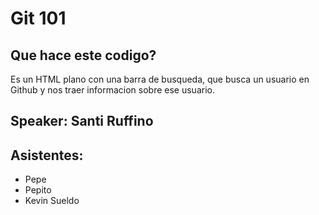 # Git 101
## Que hace este codigo?
Es un HTML plano con una barra de busqueda, que busca un usuario en Github y nos traer informacion sobre ese usuario.

## Speaker: Santi Ruffino

## Asistentes:
- Pepe
- Pepito
- Kevin Sueldo